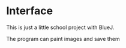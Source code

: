 # Interface

This is just a little school project with BlueJ.

The program can paint images and save them
